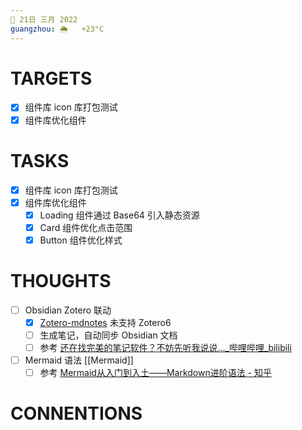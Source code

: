 ```yaml
---
📆 21日 三月 2022
guangzhou: 🌦   +23°C
---
```


# TARGETS
- [x] 组件库 icon 库打包测试
- [x] 组件库优化组件

# TASKS
- [x] 组件库 icon 库打包测试
- [x] 组件库优化组件
	- [x] Loading 组件通过 Base64 引入静态资源
	- [x] Card 组件优化点击范围
	- [x] Button 组件优化样式

# THOUGHTS
- [ ] Obsidian Zotero 联动
	- [x] [Zotero-mdnotes](https://github.com/argenos/zotero-mdnotes) 未支持 Zotero6
	- [ ] 生成笔记，自动同步 Obsidian 文档
	- [ ] 参考 [还在找完美的笔记软件？不妨先听我说说..._哔哩哔哩_bilibili](https://www.bilibili.com/video/BV1Ru41117Zu?from=search&seid=9859991886489195395&spm_id_from=333.337.0.0)
- [ ] Mermaid 语法 [[Mermaid]]
	- [ ] 参考 [Mermaid从入门到入土——Markdown进阶语法 - 知乎](https://zhuanlan.zhihu.com/p/355997933)

# CONNENTIONS
